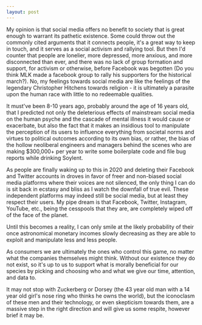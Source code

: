 ```yaml
---
layout: post
---
```


My opinion is that social media offers no benefit to society that is great enough to warrant its pathetic existence.  Some could throw out the commonly cited arguments that it connects people, it's a great way to keep in touch, and it serves as a social activism and rallying tool.  But then I'd counter that people are lonelier, more depressed, more anxious, and more disconnected than ever, and there was no lack of group formation and support, for activism or otherwise, before Facebook was begotten (Do you think MLK made a facebook group to rally his supporters for the historical march?).  No, my feelings towards social media are like the feelings of the legendary Christopher Hitchens towards religion - it is ultimately a parasite upon the human race with little to no redeemable qualities.

It must've been 8-10 years ago, probably around the age of 16 years old, that I predicted not only the deleterious effects of mainstream social media on the human psyche and the cascade of mental illness it would cause or exacerbate, but also the fact that it makes an insidious tool to manipulate the perception of its users to influence everything from societal norms and virtues to political outcomes according to its own bias, or rather, the bias of the hollow neoliberal engineers and managers behind the scenes who are making $300,000+ per year to write some boilerplate code and file bug reports while drinking Soylent.

As people are finally waking up to this in 2020 and deleting their Facebook and Twitter accounts in droves in favor of freer and non-biased social media platforms where their voices are not silenced, the only thing I can do is sit back in ecstasy and bliss as I watch the downfall of true evil.  These independent platforms may indeed still be social media, but at least they respect their users. My pipe dream is that Facebook, Twitter, Instagram, YouTube, etc., being the cesspools that they are, are completely wiped off of the face of the planet.

Until this becomes a reality, I can only smile at the likely probability of their once astronomical monetary incomes slowly decreasing as they are able to exploit and manipulate less and less people.

As consumers we are ultimately the ones who control this game, no matter what the companies themselves might think. Without our existence they do not exist, so it's up to us to support what is morally beneficial for our species by picking and choosing who and what we give our time, attention, and data to.

It may not stop with Zuckerberg or Dorsey (the 43 year old man with a 14 year old girl's nose ring who thinks he owns the world), but the iconoclasm of these men and their technology, or even skepticism towards them, are a massive step in the right direction and will give us some respite, however brief it may be.
